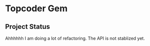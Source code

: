 # Topcoder Gem

## Project Status

Ahhhhhh I am doing a lot of refactoring.
The API is not stablized yet.

